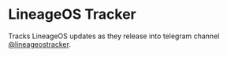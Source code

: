 # LineageOS Tracker

Tracks LineageOS updates as they release 
into telegram channel 
[@lineageostracker](https://t.me/lineageostracker).

